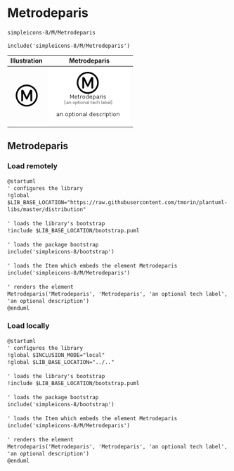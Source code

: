 # Metrodeparis


```text
simpleicons-8/M/Metrodeparis
```

```text
include('simpleicons-8/M/Metrodeparis')
```



| Illustration | Metrodeparis |
| :---: | :---: |
| ![illustration for Illustration](../../simpleicons-8/M/Metrodeparis.png) | ![illustration for Metrodeparis](../../simpleicons-8/M/Metrodeparis.Local.png) |




## Metrodeparis

### Load remotely
```plantuml
@startuml
' configures the library
!global $LIB_BASE_LOCATION="https://raw.githubusercontent.com/tmorin/plantuml-libs/master/distribution"

' loads the library's bootstrap
!include $LIB_BASE_LOCATION/bootstrap.puml

' loads the package bootstrap
include('simpleicons-8/bootstrap')

' loads the Item which embeds the element Metrodeparis
include('simpleicons-8/M/Metrodeparis')

' renders the element
Metrodeparis('Metrodeparis', 'Metrodeparis', 'an optional tech label', 'an optional description')
@enduml
```

### Load locally
```plantuml
@startuml
' configures the library
!global $INCLUSION_MODE="local"
!global $LIB_BASE_LOCATION="../.."

' loads the library's bootstrap
!include $LIB_BASE_LOCATION/bootstrap.puml

' loads the package bootstrap
include('simpleicons-8/bootstrap')

' loads the Item which embeds the element Metrodeparis
include('simpleicons-8/M/Metrodeparis')

' renders the element
Metrodeparis('Metrodeparis', 'Metrodeparis', 'an optional tech label', 'an optional description')
@enduml
```

